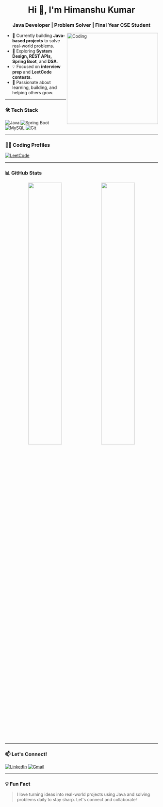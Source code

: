 <h1 align="center">Hi 👋, I'm Himanshu Kumar</h1>
<h3 align="center">Java Developer | Problem Solver | Final Year CSE Student</h3>

<img align="right" alt="Coding" width="300" src="https://media.giphy.com/media/qgQUggAC3Pfv687qPC/giphy.gif" />

- 🔭 Currently building **Java-based projects** to solve real-world problems.
- 🌱 Exploring **System Design, REST APIs, Spring Boot**, and **DSA**.
- 💡 Focused on **interview prep** and **LeetCode contests**.
- 🚀 Passionate about learning, building, and helping others grow.

---

### 🛠️ Tech Stack

![Java](https://img.shields.io/badge/Java-ED8B00?style=for-the-badge&logo=java&logoColor=white)
![Spring Boot](https://img.shields.io/badge/Spring%20Boot-6DB33F?style=for-the-badge&logo=spring-boot&logoColor=white)
![MySQL](https://img.shields.io/badge/MySQL-00758F?style=for-the-badge&logo=mysql&logoColor=white)
![Git](https://img.shields.io/badge/Git-F05032?style=for-the-badge&logo=git&logoColor=white)

---

### 👨‍💻 Coding Profiles

[![LeetCode](https://img.shields.io/badge/LeetCode-Himanshu698-orange?style=for-the-badge&logo=leetcode&logoColor=white)](https://leetcode.com/u/Himanshu698/)

---

### 📊 GitHub Stats

<p align="center">
  <img src="https://github-readme-stats.vercel.app/api?username=himanshukumar-01&show_icons=true&theme=tokyonight" width="47%" />
  <img src="https://github-readme-streak-stats.herokuapp.com/?user=himanshukumar-01&theme=tokyonight" width="47%" />
</p>

---

### 📫 Let's Connect!

[![LinkedIn](https://img.shields.io/badge/LinkedIn-blue?style=for-the-badge&logo=linkedin)](https://www.linkedin.com/in/himanshu47)
[![Gmail](https://img.shields.io/badge/Gmail-red?style=for-the-badge&logo=gmail&logoColor=white)](mailto:hs1334248@gmail.com)

---

### 💡 Fun Fact

> I love turning ideas into real-world projects using Java and solving problems daily to stay sharp. Let's connect and collaborate!
